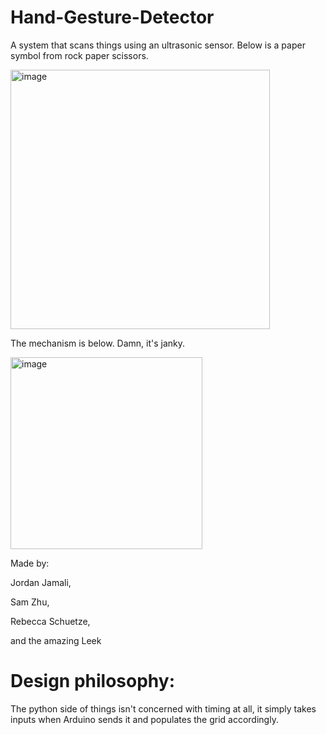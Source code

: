 # Hand-Gesture-Detector

A system that scans things using an ultrasonic sensor. Below is a paper symbol from rock paper scissors.


<img width="415" alt="image" src="https://github.com/JJamali/Hand-Gesture-Detector/assets/31671594/7f6649c3-bcc8-4024-979d-1d99d6f6a172">

The mechanism is below. Damn, it's janky.

<img width="307" alt="image" src="https://github.com/JJamali/Hand-Gesture-Detector/assets/31671594/ec4555a5-9e9a-4c71-b62b-928b2b74a5c5">


Made by:

Jordan Jamali,

Sam Zhu,

Rebecca Schuetze,

and the amazing Leek 


# Design philosophy:

The python side of things isn't concerned with timing at all, it simply takes inputs when Arduino sends it and populates the grid accordingly. 


